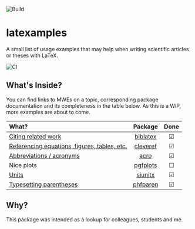 ![Build](https://github.com/wsascha/latexamples/workflows/Build/badge.svg)

# latexamples
A small list of usage examples that may help when writing scientific articles or theses with LaTeX.

![CI](https://github.com/wsascha/latexamples/workflows/CI/badge.svg)

## What's Inside?

You can find links to MWEs on a topic, corresponding package documentation and its completeness in the table below.
As this is a WIP, more examples are about to come.

| What?                                                              |                                      Package                                       |  Done   |
| :----------------------------------------------------------------- | :--------------------------------------------------------------------------------: | :-----: |
| [Citing related work](src/citations.tex)                           | [biblatex](http://mirrors.ctan.org/macros/latex/contrib/biblatex/doc/biblatex.pdf) | &#9745; |
| [Referencing equations, figures, tables, etc.](src/references.tex) |   [cleveref](http://mirrors.ctan.org/macros/latex/contrib/cleveref/cleveref.pdf)   | &#9745; |
| [Abbreviations / acronyms](src/abbreviations.tex)                  |     [acro](http://mirrors.ctan.org/macros/latex/contrib/acro/acro-manual.pdf)      | &#9745; |
| Nice plots                                                         | [pgfplots](http://mirrors.ctan.org/graphics/pgf/contrib/pgfplots/doc/pgfplots.pdf) | &#9744; |
| [Units](src/units.tex)                                             |  [siunitx](https://ftp.gwdg.de/pub/ctan/macros/latex/contrib/siunitx/siunitx.pdf)  | &#9745; |
| [Typesetting parentheses](src/parentheses.tex)                     |   [phfparen](http://mirrors.ctan.org/macros/latex/contrib/phfparen/phfparen.pdf)   | &#9745; |


## Why?
This package was intended as a lookup for colleagues, students and me.
